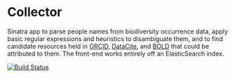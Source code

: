 # Collector
Sinatra app to parse people names from biodiversity occurrence data, apply basic regular expressions and heuristics to disambiguate them, and to find candidate resources held in [ORCID](https://orcid.org), [DataCite](https://www.datacite.org/), and [BOLD](http://www.boldsystems.org/) that could be attributed to them. The front-end works entirely off an ElasticSearch index.

[![Build Status](https://travis-ci.org/dshorthouse/collector.svg?branch=master)](https://travis-ci.org/dshorthouse/collector)
